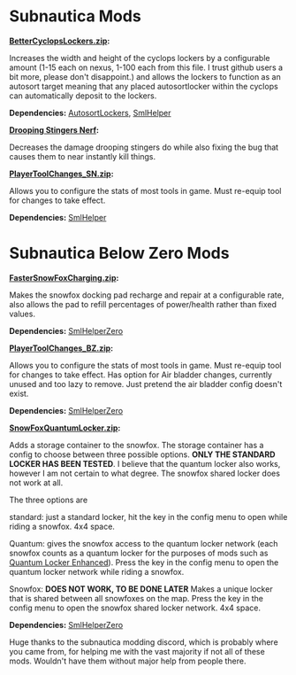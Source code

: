# Subnautica Mods
 
 **[BetterCyclopsLockers.zip](https://github.com/Nagorogan/My-Subnautica-Mods/files/8239047/BetterCyclopsLockers.zip):**

Increases the width and height of the cyclops lockers by a configurable amount (1-15 each on nexus, 1-100 each from this file. I trust github users a bit more, please don't disappoint.) and allows the lockers to function as an autosort target meaning that any placed autosortlocker within the cyclops can automatically deposit to the lockers. 

**Dependencies:** [AutosortLockers](https://www.nexusmods.com/subnautica/mods/31), [SmlHelper](https://www.nexusmods.com/subnautica/mods/113)


**[Drooping Stingers Nerf](https://github.com/Nagorogan/My-Subnautica-Mods/files/8227628/DroopingStingersNerf.zip):**

Decreases the damage drooping stingers do while also fixing the bug that causes them to near instantly kill things.


**[PlayerToolChanges_SN.zip](https://github.com/Nagorogan/My-Subnautica-Mods/files/8308028/PlayerToolChanges_SN.zip):**

Allows you to configure the stats of most tools in game. Must re-equip tool for changes to take effect.

**Dependencies:** [SmlHelper](https://www.nexusmods.com/subnautica/mods/113)

# Subnautica Below Zero Mods

**[FasterSnowFoxCharging.zip](https://github.com/Nagorogan/My-Subnautica-Mods/files/8227669/FasterSnowFoxCharging.zip):**

Makes the snowfox docking pad recharge and repair at a configurable rate, also allows the pad to refill percentages of power/health rather than fixed values.

**Dependencies:** [SmlHelperZero](https://www.nexusmods.com/subnauticabelowzero/mods/34)


**[PlayerToolChanges_BZ.zip](https://github.com/Nagorogan/My-Subnautica-Mods/files/8308022/PlayerToolChanges_BZ.zip):**

Allows you to configure the stats of most tools in game. Must re-equip tool for changes to take effect. Has option for Air bladder changes, currently unused and too lazy to remove. Just pretend the air bladder config doesn't exist.

**Dependencies:** [SmlHelperZero](https://www.nexusmods.com/subnauticabelowzero/mods/34)


**[SnowFoxQuantumLocker.zip](https://github.com/Nagorogan/My-Subnautica-Mods/files/8227678/SnowFoxQuantumLocker.zip):**

Adds a storage container to the snowfox. The storage container has a config to choose between three possible options. **ONLY THE STANDARD LOCKER HAS BEEN TESTED**. I believe that the quantum locker also works, however I am not certain to what degree. The snowfox shared locker does not work at all.

The three options are

standard: just a standard locker, hit the key in the config menu to open while riding a snowfox. 4x4 space.

Quantum: gives the snowfox access to the quantum locker network (each snowfox counts as a quantum locker for the purposes of mods such as [Quantum Locker Enhanced](https://www.nexusmods.com/subnauticabelowzero/mods/91)). Press the key in the config menu to open the quantum locker network while riding a snowfox.

Snowfox: **DOES NOT WORK, TO BE DONE LATER** Makes a unique locker that is shared between all snowfoxes on the map. Press the key in the config menu to open the snowfox shared locker network. 4x4 space.

**Dependencies:** [SmlHelperZero](https://www.nexusmods.com/subnauticabelowzero/mods/34)




Huge thanks to the subnautica modding discord, which is probably where you came from, for helping me with the vast majority if not all of these mods. Wouldn't have them without major help from people there.

